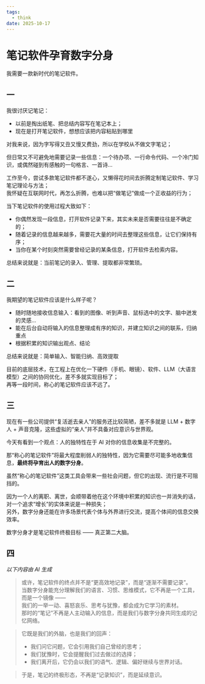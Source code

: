 ```yaml
---
tags:
  - think
date: 2025-10-17
---
```


# 笔记软件孕育数字分身

我需要一款新时代的笔记软件。  

## 一

我很讨厌记笔记：
- 以前是掏出纸笔、把总结内容写在笔记本上；  
- 现在是打开笔记软件，想想应该把内容粘贴到哪里

对我来说，因为字写得又丑又慢又费劲，所以在学校从不做文字笔记；  

但日常又不可避免地需要记录一些信息：一个待办项、一行命令代码、一个冷门知识，或偶然碰到有感触的一句格言、一首诗...

工作至今，尝试多款笔记软件都不遂心，又懒得花时间去折腾定制笔记软件、学习笔记理论与方法；  
我怀疑在互联网时代，再怎么折腾，也难以把“做笔记”做成一个正收益的行为；

当下笔记软件的使用过程大致如下：  
- 你偶然发现一段信息，打开软件记录下来，其实未来是否需要往往是不确定的；  
- 随着记录的信息越来越多，需要花大量的时间去整理这些信息，让它们保持有序；  
- 当你在某个时刻突然需要曾经记录的某条信息，打开软件去检索内容。

总结来说就是：当前笔记的录入、管理、提取都非常繁琐。  

## 二

我期望的笔记软件应该是什么样子呢？  
- 随时随地接收信息输入：看到的图像、听到声音、鼠标选中的文字、脑中迸发的灵感...
- 能在后台自动将输入的信息整理成有序的知识，并建立知识之间的联系，归纳重点
- 根据积累的知识输出观点、结论

总结来说就是：简单输入、智能归纳、高效提取

目前的底层技术，在工程上在优化一下硬件（手机、眼镜）、软件、LLM（大语言模型）之间的协同优化，差不多就实现目标了；  
再等一段时间，称心的笔记软件应该不远了。  

## 三

现在有一些公司提供“复活逝去亲人”的服务还比较简陋，差不多就是 LLM + 数字人 + 声音克隆，这些虚拟的“亲人”并不具备对应意识与世界观。 

今天有看到一个观点：人的独特性在于 AI 对你的信息收集是不完整的。

那“称心的笔记软件”将最大程度削弱人的独特性，因为它需要尽可能多地收集信息，**最终将孕育出人的数字分身**。  

虽然“称心的笔记软件”这类工具会带来一些社会问题，但它的出现、流行是不可阻挡的。

因为一个人的离职、离世，会顺带着他在这个环境中积累的知识也一并消失的话，对一个追求“增长”的实体来说是一种损失；  
另外，数字分身还能在许多场景代表个体与外界进行交流，提高个体间的信息交换效率。  

数字分身才是笔记软件终极目标 —— 真正第二大脑。

## 四

*以下内容由 AI 生成*

> 或许，笔记软件的终点并不是“更高效地记录”，而是“逐渐不需要记录”。  
> 当数字分身能充分理解我们的语言、习惯、思维模式，它不再是一个工具，而是一个镜像 ——   
> 我们的一举一动、喜怒哀乐、思考与犹豫，都会成为它学习的素材。  
> 那时的“笔记”不再是人主动输入的信息，而是我们与数字分身共同生成的记忆网络。  
 
> 它既是我们的外脑，也是我们的回声：  
> - 我们问它问题，它会引用我们自己曾经的思考；
> - 我们犹豫时，它会提醒我们过去做过的选择；
> - 我们离开后，它仍会以我们的语气、逻辑、偏好继续与世界对话。
 
> 于是，笔记的终极形态，不再是“记录知识”，而是延续意识。
